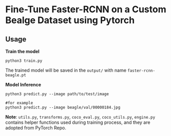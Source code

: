 # Fine-Tune Faster-RCNN on a Custom Bealge Dataset using Pytorch

## Usage

__Train the model__
```shell
python3 train.py
```
The trained model will be saved in the `output/` with name `faster-rcnn-beagle.pt`

__Model Inference__

```shell
python3 predict.py --image path/to/test/image

#for example
python3 predict.py --image beagle/val/00000184.jpg
```
__Note__: `utils.py`, `transforms.py`, `coco_eval.py`, `coco_utils.py`, `engine.py` contains helper functions used during training process, and they are adopted from PyTorch Repo.
